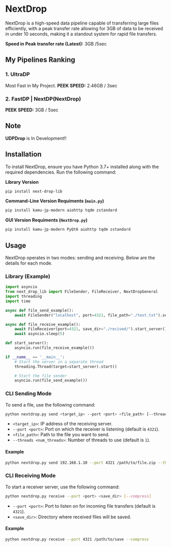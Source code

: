# NextDrop
NextDrop is a high-speed data pipeline capable of transferring large files efficiently, with a peak transfer rate allowing for 3GB of data to be received in under 10 seconds, making it a standout system for rapid file transfers.

**Speed in Peak transfer rate (Latest):** 3GB /5sec

## My Pipelines Ranking

### 1. UltraDP
Most Fast in My Project.
**PEEK SPEED:** 2.46GB / 3sec

### 2. FastDP | NextDP(NextDrop)
**PEEK SPEED:** 3GB / 5sec

## Note
**UDPDrop** is In Development!!

## Installation

To install NextDrop, ensure you have Python 3.7+ installed along with the required dependencies. Run the following command:

**Library Version**
```bash
pip install next-drop-lib
```

**Command-Line Version Requiments (`main.py`)**

```bash
pip install kamu-jp-modern aiohttp tqdm zstandard
```

**GUI Version Requiments (`NextDrop.py`)**

```bash
pip install kamu-jp-modern PyQt6 aiohttp tqdm zstandard
```

## Usage

NextDrop operates in two modes: sending and receiving. Below are the details for each mode.

### Library (Example)
```python
import asyncio
from next_drop_lib import FileSender, FileReceiver, NextDropGeneral
import threading
import time

async def file_send_example():
    await FileSender("localhost", port=4321, file_path="./test.txt").send_file()

async def file_receive_example():
    await FileReceiver(port=4321, save_dir="./recived/").start_server()
    await asyncio.sleep(5)

def start_server():
    asyncio.run(file_receive_example())

if __name__ == '__main__':
    # Start the server in a separate thread
    threading.Thread(target=start_server).start()

    # Start the file sender
    asyncio.run(file_send_example())
```

### CLI Sending Mode

To send a file, use the following command:

```bash
python nextdrop.py send <target_ip> --port <port> <file_path> [--threads <num_threads>]
```

- `<target_ip>`: IP address of the receiving server.
- `--port <port>`: Port on which the receiver is listening (default is `4321`).
- `<file_path>`: Path to the file you want to send.
- `--threads <num_threads>`: Number of threads to use (default is `1`).

#### Example

```bash
python nextdrop.py send 192.168.1.10 --port 4321 /path/to/file.zip --threads 4
```

### CLI Receiving Mode

To start a receiver server, use the following command:

```bash
python nextdrop.py receive --port <port> <save_dir> [--compress]
```

- `--port <port>`: Port to listen on for incoming file transfers (default is `4321`).
- `<save_dir>`: Directory where received files will be saved.

#### Example

```bash
python nextdrop.py receive --port 4321 /path/to/save --compress
```

